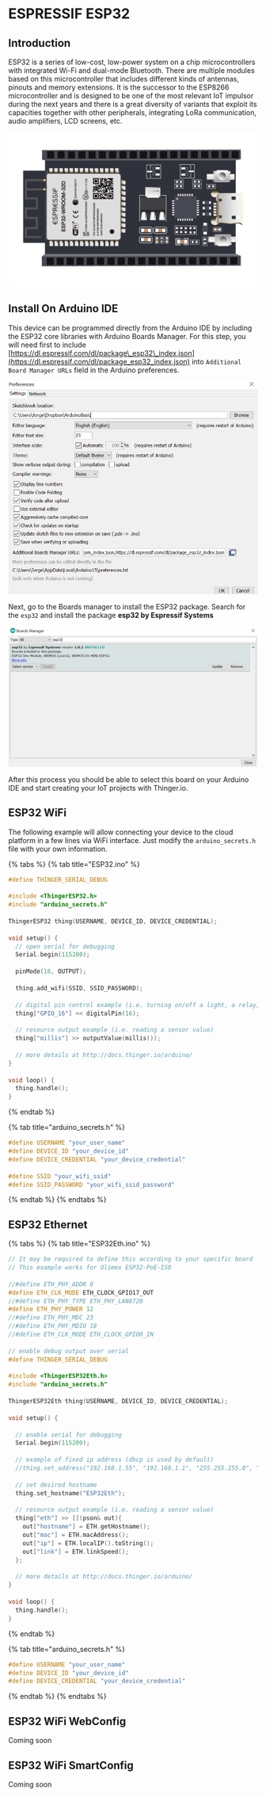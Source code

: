 # ESPRESSIF ESP32

## Introduction

ESP32 is a series of low-cost, low-power system on a chip microcontrollers with integrated Wi-Fi and dual-mode Bluetooth. There are multiple modules based on this microcontroller that includes different kinds of antennas, pinouts and memory extensions. It is the successor to the ESP8266 microcontroller and is designed to be one of the most relevant IoT impulsor during the next years and there is a great diversity of variants that exploit its capacities together with other peripherals, integrating LoRa communication, audio amplifiers, LCD screens, etc.

![ESP32 WROOM DEV MODULE](../.gitbook/assets/esp32.png)

## Install On Arduino IDE

This device can be programmed directly from the Arduino IDE by including the ESP32 core libraries with Arduino Boards Manager. For this step, you will need first to include [https://dl.espressif.com/dl/package\_esp32\_index.json](https://dl.espressif.com/dl/package_esp32_index.json) into `Additional Board Manager URLs` field in the Arduino preferences.

![](../.gitbook/assets/esp32_preferences.PNG)

Next, go to the Boards manager to install the ESP32 package. Search for the `esp32` and install the package **esp32 by Espressif Systems**

![](../.gitbook/assets/esp32_boardsmanager.PNG)

After this process you should be able to select this board on your Arduino IDE and start creating your IoT projects with Thinger.io. 

## ESP32 WiFi

The following example will allow connecting your device to the cloud platform in a few lines via WiFi interface. Just modify the `arduino_secrets.h` file with your own information.

{% tabs %}
{% tab title="ESP32.ino" %}
```cpp
#define THINGER_SERIAL_DEBUG

#include <ThingerESP32.h>
#include "arduino_secrets.h"

ThingerESP32 thing(USERNAME, DEVICE_ID, DEVICE_CREDENTIAL);

void setup() {
  // open serial for debugging
  Serial.begin(115200);

  pinMode(16, OUTPUT);

  thing.add_wifi(SSID, SSID_PASSWORD);

  // digital pin control example (i.e. turning on/off a light, a relay, configuring a parameter, etc)
  thing["GPIO_16"] << digitalPin(16);

  // resource output example (i.e. reading a sensor value)
  thing["millis"] >> outputValue(millis());

  // more details at http://docs.thinger.io/arduino/
}

void loop() {
  thing.handle();
}
```
{% endtab %}

{% tab title="arduino\_secrets.h" %}
```cpp
#define USERNAME "your_user_name"
#define DEVICE_ID "your_device_id"
#define DEVICE_CREDENTIAL "your_device_credential"

#define SSID "your_wifi_ssid"
#define SSID_PASSWORD "your_wifi_ssid_password"
```
{% endtab %}
{% endtabs %}

## ESP32 Ethernet

{% tabs %}
{% tab title="ESP32Eth.ino" %}
```cpp
// It may be required to define this according to your specific board
// This example works for Olimex ESP32-PoE-ISO

//#define ETH_PHY_ADDR 0
#define ETH_CLK_MODE ETH_CLOCK_GPIO17_OUT
//#define ETH_PHY_TYPE ETH_PHY_LAN8720
#define ETH_PHY_POWER 12
//#define ETH_PHY_MDC 23
//#define ETH_PHY_MDIO 18
//#define ETH_CLK_MODE ETH_CLOCK_GPIO0_IN

// enable debug output over serial
#define THINGER_SERIAL_DEBUG 

#include <ThingerESP32Eth.h>
#include "arduino_secrets.h"

ThingerESP32Eth thing(USERNAME, DEVICE_ID, DEVICE_CREDENTIAL);

void setup() {
 
  // enable serial for debugging
  Serial.begin(115200); 

  // example of fixed ip address (dhcp is used by default)
  //thing.set_address("192.168.1.55", "192.168.1.1", "255.255.255.0", "8.8.8.8", "8.8.4.4");
  
  // set desired hostname
  thing.set_hostname("ESP32Eth");

  // resource output example (i.e. reading a sensor value)
  thing["eth"] >> [](pson& out){
    out["hostname"] = ETH.getHostname();
    out["mac"] = ETH.macAddress();
    out["ip"] = ETH.localIP().toString();
    out["link"] = ETH.linkSpeed();
  };

  // more details at http://docs.thinger.io/arduino/
}

void loop() {
  thing.handle();
}
```
{% endtab %}

{% tab title="arduino\_secrets.h" %}
```cpp
#define USERNAME "your_user_name"
#define DEVICE_ID "your_device_id"
#define DEVICE_CREDENTIAL "your_device_credential"
```
{% endtab %}
{% endtabs %}

## ESP32 WiFi WebConfig

Coming soon

## ESP32 WiFi SmartConfig

Coming soon

